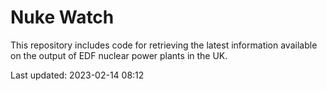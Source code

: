 # Nuke Watch

This repository includes code for retrieving the latest information available on the output of EDF nuclear power plants in the UK.

Last updated: 2023-02-14 08:12
